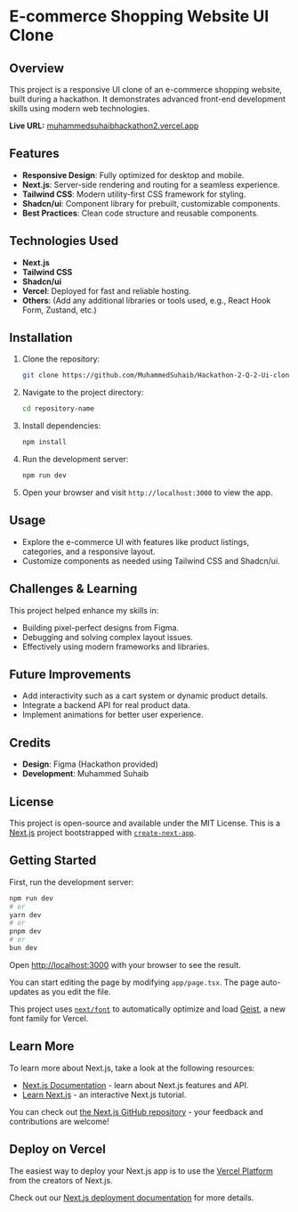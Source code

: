 # E-commerce Shopping Website UI Clone

## Overview
This project is a responsive UI clone of an e-commerce shopping website, built during a hackathon. It demonstrates advanced front-end development skills using modern web technologies.

**Live URL:** [muhammedsuhaibhackathon2.vercel.app](https://muhammedsuhaibhackathon2.vercel.app)

## Features
- **Responsive Design**: Fully optimized for desktop and mobile.
- **Next.js**: Server-side rendering and routing for a seamless experience.
- **Tailwind CSS**: Modern utility-first CSS framework for styling.
- **Shadcn/ui**: Component library for prebuilt, customizable components.
- **Best Practices**: Clean code structure and reusable components.

## Technologies Used
- **Next.js**
- **Tailwind CSS**
- **Shadcn/ui**
- **Vercel**: Deployed for fast and reliable hosting.
- **Others**: (Add any additional libraries or tools used, e.g., React Hook Form, Zustand, etc.)

## Installation
1. Clone the repository:
   ```bash
   git clone https://github.com/MuhammedSuhaib/Hackathon-2-Q-2-Ui-clone
   ```
2. Navigate to the project directory:
   ```bash
   cd repository-name
   ```
3. Install dependencies:
   ```bash
   npm install
   ```
4. Run the development server:
   ```bash
   npm run dev
   ```
5. Open your browser and visit `http://localhost:3000` to view the app.

## Usage
- Explore the e-commerce UI with features like product listings, categories, and a responsive layout.
- Customize components as needed using Tailwind CSS and Shadcn/ui.

## Challenges & Learning
This project helped enhance my skills in:
- Building pixel-perfect designs from Figma.
- Debugging and solving complex layout issues.
- Effectively using modern frameworks and libraries.

## Future Improvements
- Add interactivity such as a cart system or dynamic product details.
- Integrate a backend API for real product data.
- Implement animations for better user experience.

## Credits
- **Design**: Figma (Hackathon provided)
- **Development**: Muhammed Suhaib

## License
This project is open-source and available under the MIT License.
This is a [Next.js](https://nextjs.org) project bootstrapped with [`create-next-app`](https://nextjs.org/docs/app/api-reference/cli/create-next-app).

## Getting Started

First, run the development server:

```bash
npm run dev
# or
yarn dev
# or
pnpm dev
# or
bun dev
```

Open [http://localhost:3000](http://localhost:3000) with your browser to see the result.

You can start editing the page by modifying `app/page.tsx`. The page auto-updates as you edit the file.

This project uses [`next/font`](https://nextjs.org/docs/app/building-your-application/optimizing/fonts) to automatically optimize and load [Geist](https://vercel.com/font), a new font family for Vercel.

## Learn More

To learn more about Next.js, take a look at the following resources:

- [Next.js Documentation](https://nextjs.org/docs) - learn about Next.js features and API.
- [Learn Next.js](https://nextjs.org/learn) - an interactive Next.js tutorial.

You can check out [the Next.js GitHub repository](https://github.com/vercel/next.js) - your feedback and contributions are welcome!

## Deploy on Vercel

The easiest way to deploy your Next.js app is to use the [Vercel Platform](https://vercel.com/new?utm_medium=default-template&filter=next.js&utm_source=create-next-app&utm_campaign=create-next-app-readme) from the creators of Next.js.

Check out our [Next.js deployment documentation](https://nextjs.org/docs/app/building-your-application/deploying) for more details.
